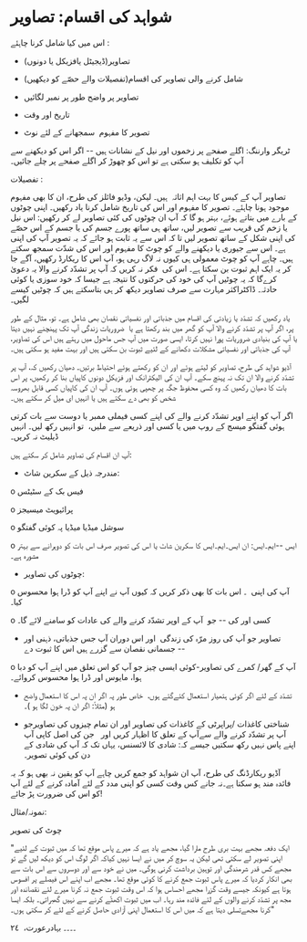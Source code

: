 # شواہد کی اقسام: تصاویر

اس میں کیا شامل کرنا چاہئے :

- تصاویر(ڈیجیٹل یافزیکل یا دونوں)

- شامل کرنے والی تصاویر کی اقسام(تفصیلات والے حصّے کو دیکھیں)

- تصاویر پر واضح طور پر نمبر لگائیں

- تاریخ اور وقت

- تصویر کا مفہوم  سمجھانے کے لئے نوٹ

ٹریگر وارننگ: اگلے صفحے پر زخموں اور نیل کے نشانات ہیں -- اگر اس کو دیکھنے سے  آپ کو تکلیف ہو سکتی ہے تو اس کو چھوڑ کر اگلے صفحے پر چلے جائیں۔

تفصیلات :

تصاویر آپ کے کیس کا بہت اہم اثاثہ  ہیں۔ لیکن، وڈیو فائلز کی طرح، ان کا بھی مفہوم موجود ہونا چاہئے۔ تصویر کا مفہوم اور اس کی تاریخ شامل کرنا یاد رکھیں۔ اپنی چوٹوں کے بارے میں بتاتے ہوئے، بہتر ہو گا کہ آپ ان چوٹوں کی کئی تصاویر لے کر رکھیں: اس نیل یا زخم کی قریب سے تصویر لیں، ساتھ ہی ساتھ پورے جسم کی یا جسم کے اس حصّے کی اپنی شکل کے ساتھ تصویر لیں تا کہ اس سے یہ ثابت ہو جائے کہ یہ تصویر آپ کی اپنی ہے۔ اس سے جیوری یا دیکھنے والے کو چوٹ کا مفہوم اور اس کی شدّت سمجھ سکتے ہیں۔ چاہے آپ کو چوٹ معمولی ہی کیوں نہ لاگ رہی ہو، آپ اس کا ریکارڈ رکھیں، آگے جا کر یہ ایک اہم ثبوت بن سکتا ہے۔ اس کی  فکر نہ کریں کہ آپ پر تشدّد کرنے والا یہ دعویٰ کرےگا کہ یہ چوٹیں آپ کی خود کی حرکتوں کا نتیجہ ہے جیسا کہ خود سوزی یا کوئی حادثہ۔ ڈاکٹراکثر مہارت سے صرف تصاویر دیکھ کر ہی بتاسکتے ہیں کہ چوٹیں کیسے لگیں۔

یاد رکھیں کہ تشدّد یا زیادتی کی اقسام میں جذباتی اور نفسیاتی نقصان بھی شامل ہے۔ تو، مثال کے طور پر، اگر آپ پر تشدّد کرنے والا آپ کو گھر میں بند رکھتا ہے یا  ضروریات زندگی آپ تک پہنچنے نہیں دیتا یا آپ کی بنیادی ضروریات پورا نہیں کرتا، ایسی صورت میں آپ جس ماحول میں رہتے ہیں اس کی تصاویر، آپ کی جذباتی اور نفسیاتی مشکلات دکھانے کے لئیے ثبوت بن سکتی ہیں اور بہت مفید ہو سکتی ہیں۔

آڈیو شواہد کی طرح، تصاویر کو لیتے ہوئے اور ان کو رکھتے ہوئے احتیاط برتیں۔ دھیان رکھیں کہ، آپ پر تشدّد کرنے والا ان تک نہ پہنچ سکے۔ آپ ان کی الیکٹرانک اور فزیکل دونوں کاپیاں بنا کر رکھیں، پر اس بات کا دھیان رکھیں کہ وہ کسی محفوظ جگہ پر چھپی ہوئی ہوں۔ آپ ان کی کاپیاں کسی قابل بھروسہ شخص کو بھی دے سکتے ہیں یا انہیں ای میل کر سکتے ہیں۔

اگر آپ کو اپنے اوپر تشدّد کرنے والے کی اپنے کسی فیملی ممبر یا دوست سے بات کرتی ہوئی گفتگو میسج کے روپ میں یا کسی اور ذریعے سے ملیں،  تو انہیں رکھ لیں۔ انہیں ڈیلیٹ نہ کریں۔

آپ ان اقسام کی تصاویر شامل کر سکتے ہیں:

-   مندرجہ ذیل کے سکرین شاٹ:

o فیس بک کے سٹیٹس

o پرائیویٹ میسیجز

o سوشل میڈیا میڈیا پہ کوئی گفتگو

o ایس --ایم۔ایس: ان ایس۔ایم۔ایس کا سکرین شاٹ یا اس کی تصویر صرف اس بات کو دوہرانے سے بہتر مشورہ ہے۔

-  چوٹوں کی تصاویر:

o آپ کی اپنی  ۔ اس بات کا بھی ذکر کریں کہ کیوں آپ نے اپنے آپ کو ڈرا ہوا محسوس کیا۔

o کسی اور کی -- جو  آپ کے اوپر تشدّد کرنے والے کی عادات کو سامنے لائے گا۔

-   تصاویر جو آپ کی روز مرّہ کی زندگی  اور اس دوران آپ جس جذباتی، ذہنی اور جسمانی نقصان سے گزرے ہیں اس کا ثبوت دے --

o آپ کے گھر/ کمرے کی تصاویر-کوئی ایسی چیز جو آپ کو اس تعلق میں اپنے آپ کو دبا ہوا، مایوس اور ڈرا ہوا محسوس کروائے۔

- تشدّد کے لئے اگر کوئی ہتھیار استعمال کئےگئے ہوں،  خاص طور پہ اگر ان پہ اس کا استعمال واضح ہو (مثلاً: اگر ان پہ خون لگا ہو )۔

- شناختی کاغذات /پراپرٹی کے کاغذات کی تصاویر اور ان تمام چیزوں کی تصاویرجو آپ پر تشدّد کرنے والے سےآپ کے تعلق کا اظہار کریں اور   جن کی اصل کاپی آپ اپنے پاس نہیں رکھ سکتیں جیسے کہ: شادی کا لائسنس، یہاں تک کہ آپ کی شادی کے دن کی کوئی تصویر۔

آڈیو ریکارڈنگ کی طرح، آپ ان شواہد کو جمع کریں چاہے آپ کو یقین نہ بھی ہو کہ یہ فائدہ مند ہو سکتا ہے۔نہ جانے کس وقت کسی کو اپنی مدد کے لئے آمادہ کرنے کے لئے آپ کو اس کی ضرورت پڑ جائے!

نمونہ/مثال:

چوٹ کی تصویر

"ایک دفعہ مجھے بہت بری طرح مارا گیا، مجھے یاد ہے کہ میرے پاس موقع تھا کہ میں ثبوت کے لئیے اپنی تصویر لے سکتی تھی لیکن یہ سوچ کر میں نے ایسا نہیں کیاکہ اگر لوگ اس کو دیکھ لیں گے تو  مجھے کس قدر شرمندگی اور توہین برداشت کرنی ہوگی۔ میں نے خود سے اور دوسروں سے اس بات سے بھی انکار کردیا کہ میرے پاس ثبوت جمع کرنے کا کوئی موقع تھا۔ مجھے اب اپنے اس فیصلے پر افسوس ہوتا ہے کیونکہ جیسے وقت گزرا مجھے احساس ہوا کہ اس وقت ثبوت جمع نہ کرنا میرے لئے نقصاندہ اور مجھ پر تشدّد کرنے والوں کے لئے فائدہ مند رہا۔ اب میں ثبوت اکھٹّے کرنے سے نہیں گھبراتی۔ بلکہ ایسا کرنا مجھےتسلی دیتا ہے کہ میں اس کا استعمال اپنی آزادی حاصل کرنے کے لئے کر سکتی ہوں۔"

۔۔۔۔ بہادرعورت،  ٢٤
